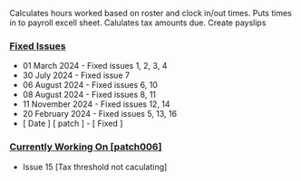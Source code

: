 Calculates hours worked based on roster and clock in/out times. 
Puts times in to payroll excell sheet.
Calulates tax amounts due.
Create payslips

### <ins>Fixed Issues</ins>

- 01 March 2024       - Fixed issues 1, 2, 3, 4
- 30 July 2024        - Fixed issue 7
- 06 August 2024      - Fixed issues 6, 10
- 08 August 2024      - Fixed issues 8, 11
- 11 November 2024    - Fixed issues 12, 14
- 20 February 2024    - Fixed issues 5, 13, 16
- [ Date ]    [ patch ]   - [ Fixed ]  

### <ins>Currently Working On [patch006]</ins>

- Issue 15 [Tax threshold not caculating]